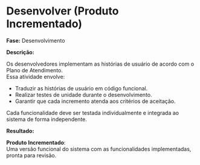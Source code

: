 # Desenvolver (Produto Incrementado)
**Fase:** Desenvolvimento

**Descrição:**

Os desenvolvedores implementam as histórias de usuário de acordo com o Plano de Atendimento.  
Essa atividade envolve:  
- Traduzir as histórias de usuário em código funcional.  
- Realizar testes de unidade durante o desenvolvimento.  
- Garantir que cada incremento atenda aos critérios de aceitação.

Cada funcionalidade deve ser testada individualmente e integrada ao sistema de forma independente.

**Resultado:**

**Produto Incrementado**:  
Uma versão funcional do sistema com as funcionalidades implementadas, pronta para revisão.
